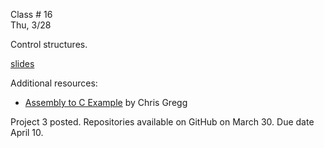 <div class="lecture2">

<div class="column_date">
<p markdown="block">

Class # 16 <br>
Thu, 3/28

</p>
</div>

<div class="column_materials">
<p markdown="block">


Control structures.

[slides](https://docs.google.com/presentation/d/1xBRBB-zCWUfjCTA9X8QBkmeOkz4qVaZXL01MzWXfya8/present?token=AC4w5Viwi-jxPXnA2o7yoeJATGclhSziNg%3A1521548170906&includes_info_params=1#slide=id.p)



Additional resources:

- [Assembly to C Example](https://www.youtube.com/watch?v=wy3e52A7Lu8) by Chris Gregg 


</p>
</div>

<div class="column_assign">
<p markdown="block">


Project 3 posted. Repositories available on GitHub on March 30. Due date April 10.



</p>
</div>

</div>
